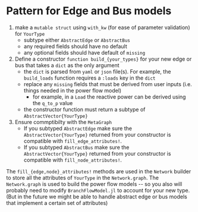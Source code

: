 # Pattern for Edge and Bus models
1. make a `mutable struct` using `with_kw` (for ease of parameter validation) for `YourType`
    - subtype either `AbstractEdge` or `AbstractBus`
    - any required fields should have no default
    - any optional fields should have default of `missing`
2. Define a constructor `function build_{your_types}` for your new edge or bus that takes a `dict`
   as the only argument
    - the `dict` is parsed from `yaml` or `json` file(s). For example, the `build_loads` function
      requires a `:loads` key in the `dict`
    - replace any `missing` fields that must be derived from user inputs (i.e. things needed in the
      power flow model)
        - for example, in a `Load` the reactive power can be derived using the `q_to_p` value
    - the constructor function must return a subtype of `AbstractVector{YourType}`
3. Ensure commptibilty with the `MetaGraph`
    - If you subtyped `AbstractEdge` make sure the `AbstractVector{YourType}` returned from your
   constructor is compatible with `fill_edge_attributes!`. 
    - If you subtyped `AbstractBus` make sure the `AbstractVector{YourType}` returned from your
   constructor is compatible with `fill_node_attributes!`.

The `fill_{edge,node}_attributes!` methods are used in the `Network` builder to store all the
attributes of `YourType` in the `Network.graph`.  The `Network.graph` is used to build the power
flow models -- so you also will probably need to modify `BranchFlowModel.jl` to account for your new
type. (But in the future we might be able to handle abstract edge or bus models that implement a
certain set of attributes) 